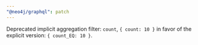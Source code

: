 ```yaml
---
"@neo4j/graphql": patch
---
```


Deprecated implicit aggregation filter: `count`, `{ count: 10 }` in favor of the explicit version: `{ count_EQ: 10 }`.
